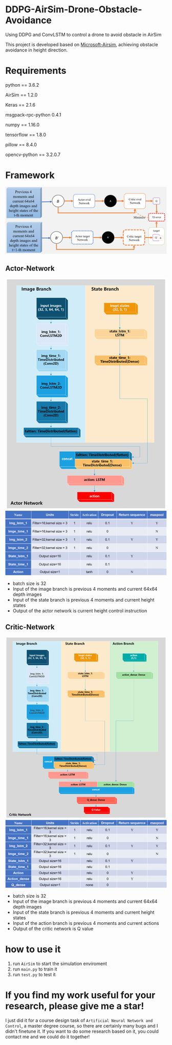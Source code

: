 # DDPG-AirSim-Drone-Obstacle-Avoidance
Using DDPG and ConvLSTM to control a drone to avoid obstacle in AirSim

This project is developed based on [Microsoft-Airsim](https://github.com/microsoft/AirSim), achieving obstacle avoidance in height direction.

# Requirements
python == 3.6.2

AirSim == 1.2.0

Keras == 2.1.6

msgpack-rpc-python 0.4.1

numpy == 1.16.0

tensorflow == 1.8.0

pillow == 8.4.0

opencv-python == 3.2.0.7

# Framework
![image](./images/framework.png)


## Actor-Network
![image](./images/actor.png)
![image](./images/actor_details.png)
- batch size is 32
- Input of the image branch is previous 4 moments and current 64x64 depth images
- Input of the state branch is previous 4 moments and current height states
- Output of the actor network is current height control instruction


## Critic-Network
![image](./images/critic.png)
![image](./images/critic_details.png)
- batch size is 32
- Input of the image branch is previous 4 moments and current 64x64 depth images
- Input of the state branch is previous 4 moments and current height states
- Input of the action branch is previous 4 moments and current actions
- Output of the critic network is Q value


# how to use it
1. run `AirSim` to start the simulation enviroment
2. run `main.py` to train it
3. run `test.py` to test it


# If you find my work useful for your research, please give me a star!
I just did it for a course design task of `Artificial Neural Network and Control`, a master degree course, so there are certainly many bugs and I didn't finetune it.
If you want to do some research based on it, you could contact me and we could do it together!
